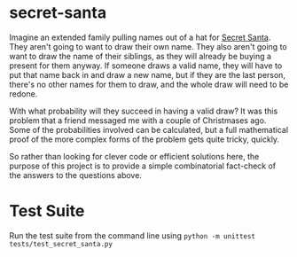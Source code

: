 # secret-santa

Imagine an extended family pulling names out of a hat for [Secret Santa](https://en.wikipedia.org/wiki/Secret_Santa). They aren't going to want to draw their own name. They also aren't going to want to draw the name of their siblings, as they will already be buying a present for them anyway. If someone draws a valid name, they will have to put that name back in and draw a new name, but if they are the last person, there's no other names for them to draw, and the whole draw will need to be redone.

With what probability will they succeed in having a valid draw? It was this problem that a friend messaged me with a couple of Christmases ago. Some of the probabilities involved can be calculated, but a full mathematical proof of the more complex forms of the problem gets quite tricky, quickly.

So rather than looking for clever code or efficient solutions here, the purpose of this project is to provide a simple combinatorial fact-check of the answers to the questions above.

# Test Suite

Run the test suite from the command line using `python -m unittest tests/test_secret_santa.py`

